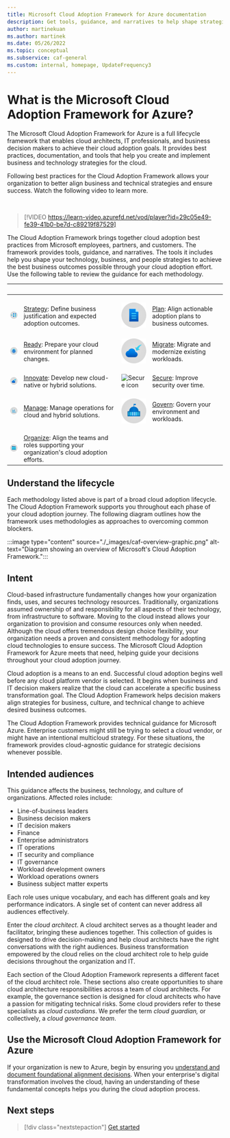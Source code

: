 ```yaml
---
title: Microsoft Cloud Adoption Framework for Azure documentation
description: Get tools, guidance, and narratives to help shape strategies and drive desired business outcomes during your cloud adoption journey.
author: martinekuan
ms.author: martinek
ms.date: 05/26/2022
ms.topic: conceptual
ms.subservice: caf-general
ms.custom: internal, homepage, UpdateFrequency3
---
```


# What is the Microsoft Cloud Adoption Framework for Azure?

The Microsoft Cloud Adoption Framework for Azure is a full lifecycle framework that enables cloud architects, IT professionals, and business decision makers to achieve their cloud adoption goals. It provides best practices, documentation, and tools that help you create and implement business and technology strategies for the cloud.

Following best practices for the Cloud Adoption Framework allows your organization to better align business and technical strategies and ensure success. Watch the following video to learn more.

<!-- markdownlint-disable MD034 -->

<br/>

> [!VIDEO https://learn-video.azurefd.net/vod/player?id=29c05e49-fe39-41b0-be7d-c89219f87529]

<!-- markdownlint-enable MD034 -->

The Cloud Adoption Framework brings together cloud adoption best practices from Microsoft employees, partners, and customers. The framework provides tools, guidance, and narratives. The tools it includes help you shape your technology, business, and people strategies to achieve the best business outcomes possible through your cloud adoption effort. Use the following table to review the guidance for each methodology.

| <span title="Icon">&nbsp;</span> | <span title="Description">&nbsp;</span> | <span title="Icon">&nbsp;</span> | <span title="Description">&nbsp;</span> |
|--|--|--|--|
| <br> ![Strategy icon](./_images/icons/strategy.png) | <br> [Strategy](./strategy/index.md): Define business justification and expected adoption outcomes. | <br> ![Plan icon](./_images/icons/plan.png) | <br> [Plan](./plan/index.md): Align actionable adoption plans to business outcomes. |
| <br> ![Ready icon](./_images/icons/ready.png)       | <br> [Ready](./ready/index.md): Prepare your cloud environment for planned changes. | <br> ![Migrate icon](./_images/icons/adopt.png) | <br> [Migrate](./migrate/index.md): Migrate and modernize existing workloads. |
| <br> ![Innovate icon](./_images/icons/innovate.png) | <br> [Innovate](./innovate/index.md): Develop new cloud-native or hybrid solutions. | <br> ![Secure icon](./_images/icons/security.png) | <br> [Secure](./secure/overview.md): Improve security over time. |
| <br> ![Manage icon](./_images/icons/manage.png)     | <br> [Manage](./manage/index.md): Manage operations for cloud and hybrid solutions. | <br> ![Govern icon](./_images/icons/govern.png) | <br> [Govern](./govern/index.md): Govern your environment and workloads. |
| <br> ![Organize icon](./_images/icons/organize.png) | <br> [Organize](./organize/index.md): Align the teams and roles supporting your organization's cloud adoption efforts. |

## Understand the lifecycle

Each methodology listed above is part of a broad cloud adoption lifecycle. The Cloud Adoption Framework supports you throughout each phase of your cloud adoption journey. The following diagram outlines how the framework uses methodologies as approaches to overcoming common blockers.

:::image type="content" source="./_images/caf-overview-graphic.png" alt-text="Diagram showing an overview of Microsoft's Cloud Adoption Framework.":::

## Intent

Cloud-based infrastructure fundamentally changes how your organization finds, uses, and secures technology resources. Traditionally, organizations assumed ownership of and responsibility for all aspects of their technology, from infrastructure to software. Moving to the cloud instead allows your organization to provision and consume resources only when needed. Although the cloud offers tremendous design choice flexibility, your organization needs a proven and consistent methodology for adopting cloud technologies to ensure success. The Microsoft Cloud Adoption Framework for Azure meets that need, helping guide your decisions throughout your cloud adoption journey.

Cloud adoption is a means to an end. Successful cloud adoption begins well before any cloud platform vendor is selected. It begins when business and IT decision makers realize that the cloud can accelerate a specific business transformation goal. The Cloud Adoption Framework helps decision makers align strategies for business, culture, and technical change to achieve desired business outcomes.

The Cloud Adoption Framework provides technical guidance for Microsoft Azure. Enterprise customers might still be trying to select a cloud vendor, or might have an intentional multicloud strategy. For these situations, the framework provides cloud-agnostic guidance for strategic decisions whenever possible.

## Intended audiences

This guidance affects the business, technology, and culture of organizations. Affected roles include:

- Line-of-business leaders
- Business decision makers
- IT decision makers
- Finance
- Enterprise administrators
- IT operations
- IT security and compliance
- IT governance
- Workload development owners
- Workload operations owners
- Business subject matter experts

Each role uses unique vocabulary, and each has different goals and key performance indicators. A single set of content can never address all audiences effectively.

Enter the *cloud architect*. A cloud architect serves as a thought leader and facilitator, bringing these audiences together. This collection of guides is designed to drive decision-making and help cloud architects have the right conversations with the right audiences. Business transformation empowered by the cloud relies on the cloud architect role to help guide decisions throughout the organization and IT.

Each section of the Cloud Adoption Framework represents a different facet of the cloud architect role. These sections also create opportunities to share cloud architecture responsibilities across a team of cloud architects. For example, the governance section is designed for cloud architects who have a passion for mitigating technical risks. Some cloud providers refer to these specialists as *cloud custodians*. We prefer the term *cloud guardian,* or collectively, a *cloud governance team*.

## Use the Microsoft Cloud Adoption Framework for Azure

If your organization is new to Azure, begin by ensuring you [understand and document foundational alignment decisions](./get-started/cloud-concepts.md). When your enterprise's digital transformation involves the cloud, having an understanding of these fundamental concepts helps you during the cloud adoption process.

## Next steps

<!-- docutune:ignoreNextStep -->

> [!div class="nextstepaction"]
> [Get started](./get-started/index.md)
